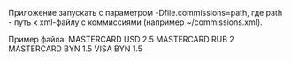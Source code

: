 Приложение запускать с параметром -Dfile.commissions=path, где path - путь к xml-файлу с коммиссиями (например ~/commissions.xml).

Пример файла:
<commissions>
	<commission id="1">
		<brand>MASTERCARD</brand>
		<currency>USD</currency>
		<value>2.5</value>
	</commission>
	<commission id="2">
		<brand>MASTERCARD</brand>
		<currency>RUB</currency>
		<value>2</value>
	</commission>
	<commission id="3">
		<brand>MASTERCARD</brand>
		<currency>BYN</currency>
		<value>1.5</value>
	</commission>
	<commission id="4">
		<brand>VISA</brand>
		<currency>BYN</currency>
		<value>1.5</value>
	</commission>
</commissions>